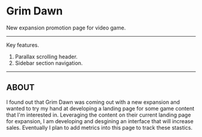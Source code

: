 # Grim Dawn
New expansion promotion page for video game.
________________________
Key features.
 
 1. Parallax scrolling header.
 2. Sidebar section navigation. 
_________________________

## ABOUT

 I found out that Grim Dawn was coming out with a new expansion and wanted to try my hand at developing a landing page
 for some game content that I'm interested in. Leveraging the content on their current landing page for expansion, I am
 developing and desgining an interface that will increase sales. Eventually I plan to add metrics into this page to track these
 stastics.
